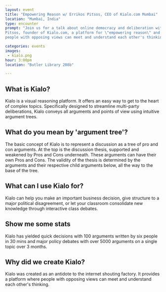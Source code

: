 ```yaml
---
layout: event
title: "Empowering Reason w/ Errikos Pitsos, CEO of Kialo.com Mumbai"
location: "Mumbai, India"
type: encounter
prompt: "Join us for a talk about online democracy and deliberation with Errikos
Pitsos, founder of Kialo.com, a platform for \"empowering reason\" and \"where
people with opposing views can meet and understand each other's thinking.\""

categories: events
images:
 - kialo.png
hour: 3:00pm
location: "Butler Library 208b"

---
```



## What is Kialo?

Kialo is a visual reasoning platform. It offers an easy way to get to
the heart of complex topics. Specifically designed to streamline multi-party
deliberations, Kialo conveys all arguments and points of view using intuitive
argument trees.

## What do you mean by 'argument tree'?

The basic concept of Kialo is to represent a discussion as a tree of pro and
con arguments. At the top is the discussion thesis, supported and weakened by
Pros and Cons underneath. These arguments can have their own Pros and Cons.
The validity of the thesis is determined by the arguments and their respective
child arguments below, all the way to the base of the tree.

## What can I use Kialo for?

Kialo can help you make an important business decision, give structure to a
major political disagreement, or let your classroom consolidate new knowledge
through interactive class debates.

##  Show me some stats

Kialo has yielded quick decisions with 100 arguments written by six people in
30 mins and major policy debates with over 5000 arguments on a single topic
over 3 months.

## Why did we create Kialo?

Kialo was created as an antidote to the internet shouting factory. It
provides a platform where people with opposing views can meet and understand
each other's thinking.




